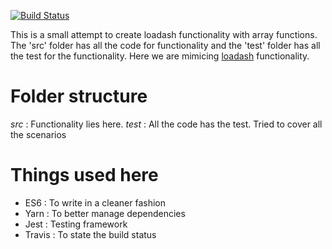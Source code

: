 [![Build Status](https://travis-ci.org/jagatjeevan/loadash-challenges.svg?branch=master)](https://travis-ci.org/jagatjeevan/loadash-challenges)

This is a small attempt to create loadash functionality with array functions. The 'src' folder has all the code for functionality and the 'test' folder has all the test for the functionality. Here we are mimicing [loadash](https://lodash.com/) functionality.

# Folder structure
*src* : Functionality lies here.
*test* : All the code has the test. Tried to cover all the scenarios

# Things used here
- ES6 : To write in a cleaner fashion
- Yarn : To better manage dependencies
- Jest : Testing framework
- Travis : To state the build status
